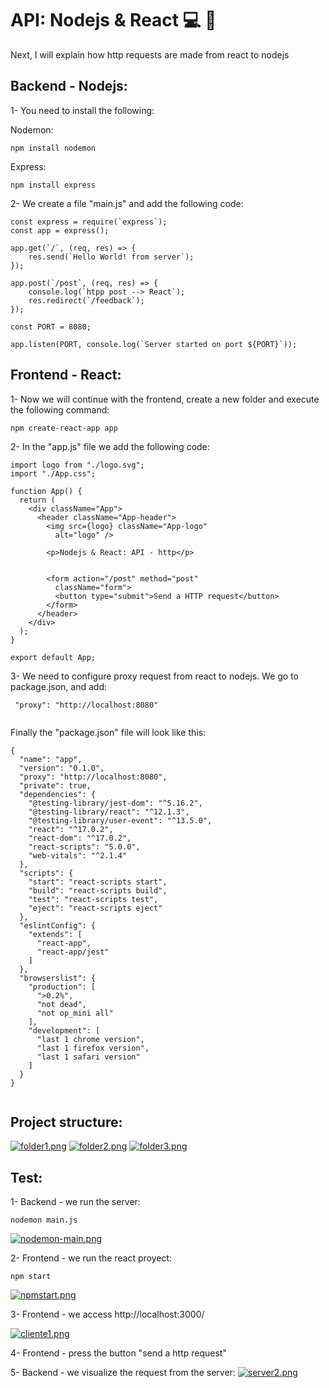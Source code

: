 # API: Nodejs & React :computer: :rocket:

Next, I will explain how http requests are made from react to nodejs

## Backend - Nodejs:

1- You need to install the following:

Nodemon:
``` 
npm install nodemon
``` 

Express:
``` 
npm install express
``` 

2- We create a file "main.js" and add the following code:

``` 
const express = require(`express`);
const app = express();

app.get(`/`, (req, res) => {
    res.send(`Hello World! from server`);
});

app.post(`/post`, (req, res) => {
    console.log(`htpp post --> React`);
    res.redirect(`/feedback`);
});

const PORT = 8080;

app.listen(PORT, console.log(`Server started on port ${PORT}`));
``` 

## Frontend - React:
1- Now we will continue with the frontend, create a new folder and execute the following command:

``` 
npm create-react-app app

``` 

2- In the "app.js" file we add the following code:
``` 
import logo from "./logo.svg";
import "./App.css";

function App() {
  return (
    <div className="App">
      <header className="App-header">
        <img src={logo} className="App-logo"
          alt="logo" />

        <p>Nodejs & React: API - http</p>


        <form action="/post" method="post"
          className="form">
          <button type="submit">Send a HTTP request</button>
        </form>
      </header>
    </div>
  );
}

export default App;

``` 

3- We need to configure proxy request from react to nodejs. We go to package.json, and add:
```
 "proxy": "http://localhost:8080"
 
```

Finally the "package.json" file will look like this:
 
```
{
  "name": "app",
  "version": "0.1.0",
  "proxy": "http://localhost:8080",
  "private": true,
  "dependencies": {
    "@testing-library/jest-dom": "^5.16.2",
    "@testing-library/react": "^12.1.3",
    "@testing-library/user-event": "^13.5.0",
    "react": "^17.0.2",
    "react-dom": "^17.0.2",
    "react-scripts": "5.0.0",
    "web-vitals": "^2.1.4"
  },
  "scripts": {
    "start": "react-scripts start",
    "build": "react-scripts build",
    "test": "react-scripts test",
    "eject": "react-scripts eject"
  },
  "eslintConfig": {
    "extends": [
      "react-app",
      "react-app/jest"
    ]
  },
  "browserslist": {
    "production": [
      ">0.2%",
      "not dead",
      "not op_mini all"
    ],
    "development": [
      "last 1 chrome version",
      "last 1 firefox version",
      "last 1 safari version"
    ]
  }
}
 
```

## Project structure:

[![folder1.png](https://i.postimg.cc/L5S2NDMF/folder1.png)](https://postimg.cc/62MkQd3M)
[![folder2.png](https://i.postimg.cc/HxwCcM8Z/folder2.png)](https://postimg.cc/bDw54sTk)
[![folder3.png](https://i.postimg.cc/V6B3Lc22/folder3.png)](https://postimg.cc/8Jcytxpb)

## Test:

1- Backend - we run the server:
```
nodemon main.js
```
[![nodemon-main.png](https://i.postimg.cc/VNFRJLL9/nodemon-main.png)](https://postimg.cc/t1YPfb67)

2- Frontend - we run the react proyect:
```
npm start
```
[![npmstart.png](https://i.postimg.cc/Hkw0Ns5G/npmstart.png)](https://postimg.cc/0zNJMvcZ)


3- Frontend - we access http://localhost:3000/

[![cliente1.png](https://i.postimg.cc/PJfrdyVz/cliente1.png)](https://postimg.cc/YGVw36Hh)


4- Frontend - press the button "send a http request"

5- Backend - we visualize the request from the server:
[![server2.png](https://i.postimg.cc/Vv4vtp0V/server2.png)](https://postimg.cc/rR0qXhJ1)